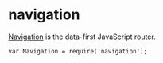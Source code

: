 ﻿# navigation
[Navigation](http://grahammendick.github.io/navigation/) is the data-first JavaScript router.

    var Navigation = require('navigation');
